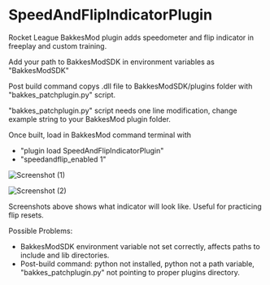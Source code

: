 # SpeedAndFlipIndicatorPlugin
Rocket League BakkesMod plugin adds speedometer and flip indicator in freeplay and custom training.


Add your path to BakkesModSDK in environment variables as "BakkesModSDK"

Post build command copys .dll file to BakkesModSDK/plugins folder with "bakkes_patchplugin.py" script.

"bakkes_patchplugin.py" script needs one line modification, change example string to your BakkesMod plugin folder.


Once built, load in BakkesMod command terminal with 
- "plugin load SpeedAndFlipIndicatorPlugin"
- "speedandflip_enabled 1"


![Screenshot (1)](https://user-images.githubusercontent.com/37971619/119270524-087b8500-bbcb-11eb-8be1-e6d1fea44352.png)

![Screenshot (2)](https://user-images.githubusercontent.com/37971619/119270791-62307f00-bbcc-11eb-9f15-01c4793bed4d.png)

Screenshots above shows what indicator will look like. Useful for practicing flip resets.


Possible Problems:
- BakkesModSDK environment variable not set correctly, affects paths to include and lib directories.
- Post-build command: python not installed, python not a path variable, "bakkes_patchplugin.py" not pointing to proper plugins directory.
